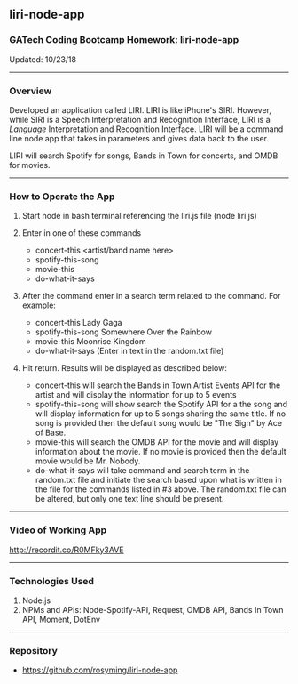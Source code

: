 ## liri-node-app
### GATech Coding Bootcamp Homework: liri-node-app
Updated: 10/23/18

- - -
### Overview
Developed an application called LIRI. LIRI is like iPhone's SIRI. However, while SIRI is a Speech Interpretation and Recognition Interface, LIRI is a _Language_ Interpretation and Recognition Interface. LIRI will be a command line node app that takes in parameters and gives data back to the user. 

LIRI will search Spotify for songs, Bands in Town for concerts, and OMDB for movies.

- - -
### How to Operate the App
1. Start node in bash terminal referencing the liri.js file (node liri.js)

2. Enter in one of these commands
    * concert-this <artist/band name here>
    * spotify-this-song <song name here>
    * movie-this <movie name here>
    * do-what-it-says

3. After the command enter in a search term related to the command. For example:
    * concert-this Lady Gaga
    * spotify-this-song Somewhere Over the Rainbow
    * movie-this Moonrise Kingdom
    * do-what-it-says (Enter in text in the random.txt file)

4. Hit return. Results will be displayed as described below:
    * concert-this will search the Bands in Town Artist Events API for the artist and will display the information for up to 5 events
    * spotify-this-song will show search the Spotify API for a the song and will display information for up to 5 songs sharing the same title. If no song is provided then the default song would be "The Sign" by Ace of Base.
    * movie-this will search the OMDB API for the movie and will display information about the movie. If no movie is provided then the default movie would be Mr. Nobody.
    * do-what-it-says will take command and search term in the random.txt file and initiate the search based upon what is written in the file for the commands listed in #3 above. The random.txt file can be altered, but only one text line should be present.

- - -
### Video of Working App
http://recordit.co/R0MFky3AVE

- - -
### Technologies Used
1. Node.js
2. NPMs and APIs: Node-Spotify-API, Request, OMDB API, Bands In Town API, Moment, DotEnv

- - -
### Repository
* https://github.com/rosyming/liri-node-app





